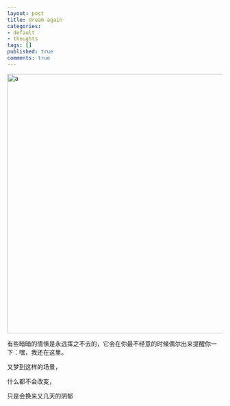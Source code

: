 ```yaml
---
layout: post
title: dream again
categories:
- default
- thoughts
tags: []
published: true
comments: true
---
```

<p><img class="alignnone" title="memory" src="http://farm4.static.flickr.com/3176/3052036558_d282ed26ed_z.jpg?zz=1" alt="a" width="640" height="606" /></p>

<p>有些暗暗的情愫是永远挥之不去的，它会在你最不经意的时候偶尔出来提醒你一下：嘿，我还在这里。</p>

<p>又梦到这样的场景，</p>

<p>什么都不会改变，</p>

<p>只是会换来又几天的阴郁</p>
